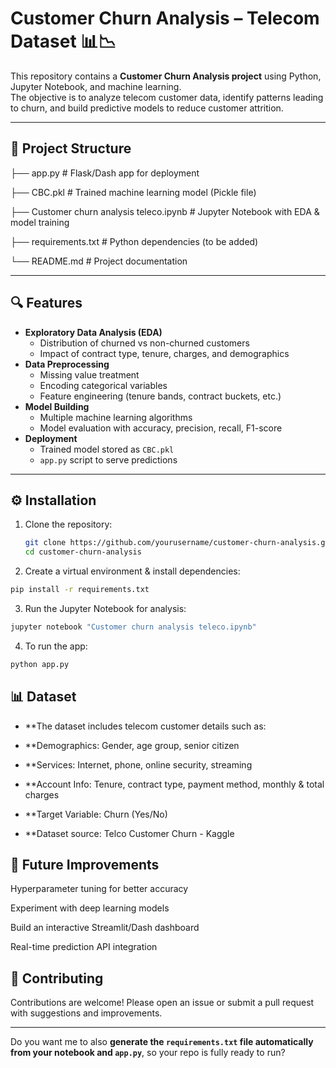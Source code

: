# Customer Churn Analysis – Telecom Dataset 📊📉

This repository contains a **Customer Churn Analysis project** using Python, Jupyter Notebook, and machine learning.  
The objective is to analyze telecom customer data, identify patterns leading to churn, and build predictive models to reduce customer attrition.

---

## 📂 Project Structure

├── app.py # Flask/Dash app for deployment

├── CBC.pkl # Trained machine learning model (Pickle file)

├── Customer churn analysis teleco.ipynb # Jupyter Notebook with EDA & model training

├── requirements.txt # Python dependencies (to be added)

└── README.md # Project documentation


---

## 🔍 Features

- **Exploratory Data Analysis (EDA)**
  - Distribution of churned vs non-churned customers
  - Impact of contract type, tenure, charges, and demographics
- **Data Preprocessing**
  - Missing value treatment
  - Encoding categorical variables
  - Feature engineering (tenure bands, contract buckets, etc.)
- **Model Building**
  - Multiple machine learning algorithms
  - Model evaluation with accuracy, precision, recall, F1-score
- **Deployment**
  - Trained model stored as `CBC.pkl`
  - `app.py` script to serve predictions

---

## ⚙️ Installation

1. Clone the repository:
   ```bash
   git clone https://github.com/yourusername/customer-churn-analysis.git
   cd customer-churn-analysis
2. Create a virtual environment & install dependencies:

 ```bash
pip install -r requirements.txt

```
3. Run the Jupyter Notebook for analysis:
  
 ```bash
jupyter notebook "Customer churn analysis teleco.ipynb"
```

4. To run the app:
 ```bash
python app.py
```

## 📊 Dataset

- **The dataset includes telecom customer details such as:

- **Demographics: Gender, age group, senior citizen

- **Services: Internet, phone, online security, streaming

- **Account Info: Tenure, contract type, payment method, monthly & total charges

- **Target Variable: Churn (Yes/No)

- **Dataset source: Telco Customer Churn - Kaggle



## 🚀 Future Improvements

Hyperparameter tuning for better accuracy

Experiment with deep learning models

Build an interactive Streamlit/Dash dashboard

Real-time prediction API integration



## 🤝 Contributing

Contributions are welcome!
Please open an issue or submit a pull request with suggestions and improvements.




---

Do you want me to also **generate the `requirements.txt` file automatically from your notebook and `app.py`**, so your repo is fully ready to run?
